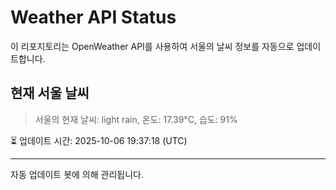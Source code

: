 
# Weather API Status

이 리포지토리는 OpenWeather API를 사용하여 서울의 날씨 정보를 자동으로 업데이트합니다.

## 현재 서울 날씨
> 서울의 현재 날씨: light rain, 온도: 17.39°C, 습도: 91%

⏳ 업데이트 시간: 2025-10-06 19:37:18 (UTC)

---
자동 업데이트 봇에 의해 관리됩니다.
